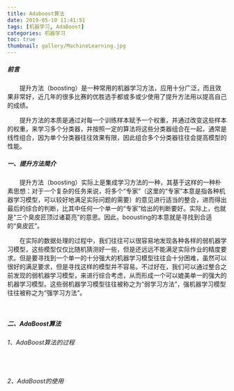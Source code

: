 ```yaml
---
title: Adaboost算法
date: 2019-05-10 11:41:51
tags: [机器学习, AdaBoost]
categories: 机器学习
toc: true
thumbnail: gallery/MachineLearning.jpg
---
```




##### 前言  

&emsp;&emsp;提升方法（boosting）是一种常用的机器学习方法，应用十分广泛，而且效果非常好，近几年的很多比赛的优胜选手都或多或少使用了提升方法用以提高自己的成绩。

&emsp;&emsp;提升方法的本质是通过对每一个训练样本赋予一个权重，并通过改变这些样本的权重，来学习多个分类器，并按照一定的算法将这些分类器组合在一起，通常是线性组合，因为单个分类器往往效果有限，因此组合多个分类器往往会提高模型的性能。 

<!-- more --> 

##### 一、提升方法简介  

&emsp;&emsp;提升方法（boosting）实际上是集成学习方法的一种，其基于这样的一种朴素思想：对于一个复杂的任务来说，将多个“专家”（这里的“专家”本意是指各种机器学习模型，可以较好地满足实际问题的需要）的意见进行适当的整合，进而得出最后的综合的判断，比其中任何一个单一的“专家”给出的判断要好。实际上，也就是“三个臭皮匠顶过诸葛亮”的意思。因此，boousting的本意就是寻找到合适的“臭皮匠”。  

&emsp;&emsp;在实际的数据处理的过程中，我们往往可以很容易地发现各种各样的弱机器学习模型，这些模型仅仅比随机猜测好一些，但是还远远不能满足实际作业的精度要求。但是要寻找到一个单一的十分强大的机器学习模型往往会十分困难，虽然可以很好的满足要求，但是寻找这样的模型并不容易。不过好在，我们可以通过整合之前发现的弱机器学习模型，来进行综合考虑，从而形成一个可以媲美单一的强大的机器学习模型。这些弱机器学习模型往往被称之为“弱学习方法”，强机器学习模型往往被称之为“强学习方法”。  

&emsp;&emsp;



##### 二、AdaBoost算法  

###### 	1、AdaBoost算法的过程  

&emsp;&emsp;

###### 	2、AdaBoost的使用